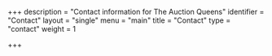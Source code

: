 +++
description = "Contact information for The Auction Queens"
identifier = "Contact"
layout = "single"
menu = "main"
title = "Contact"
type = "contact"
weight = 1

+++
